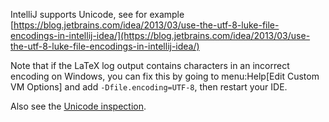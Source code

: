 IntelliJ supports Unicode, see for example [https://blog.jetbrains.com/idea/2013/03/use-the-utf-8-luke-file-encodings-in-intellij-idea/](https://blog.jetbrains.com/idea/2013/03/use-the-utf-8-luke-file-encodings-in-intellij-idea/)

Note that if the LaTeX log output contains characters in an incorrect encoding on Windows, you can fix this by going to menu:Help[Edit Custom VM Options] and add `-Dfile.encoding=UTF-8`, then restart your IDE.

Also see the [Unicode inspection](Probable-bugs#Unsupported-Unicode-character).
